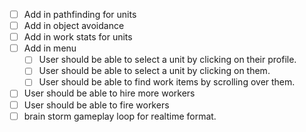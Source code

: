 
- [ ] Add in pathfinding for units
- [ ] Add in object avoidance
- [ ] Add in work stats for units
- [ ] Add in menu
  - [ ] User should be able to select a unit by clicking on their profile. 
  - [ ] User should be able to select a unit by clicking on them. 
  - [ ] User should be able to find work items by scrolling over them.
- [ ] User should be able to hire more workers 
- [ ] User should be able to fire workers
- [ ] brain storm gameplay loop for realtime format.